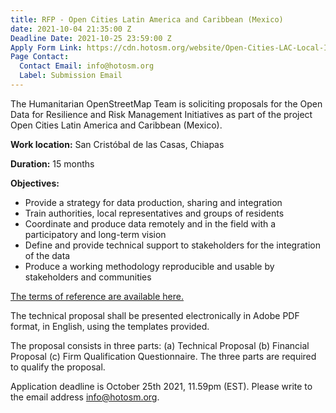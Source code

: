 ```yaml
---
title: RFP - Open Cities Latin America and Caribbean (Mexico)
date: 2021-10-04 21:35:00 Z
Deadline Date: 2021-10-25 23:59:00 Z
Apply Form Link: https://cdn.hotosm.org/website/Open-Cities-LAC-Local-Implementation-TOR-Mexico.pdf
Page Contact:
  Contact Email: info@hotosm.org
  Label: Submission Email
---
```


The Humanitarian OpenStreetMap Team is soliciting proposals for the Open Data for Resilience and Risk Management Initiatives as part of the project Open Cities Latin America and Caribbean (Mexico).

**Work location:** San Cristóbal de las Casas, Chiapas

**Duration:** 15 months

**Objectives:**
* Provide a strategy for data production, sharing and integration
* Train authorities, local representatives and groups of residents
* Coordinate and produce data remotely and in the field with a participatory and long-term vision
* Define and provide technical support to stakeholders for the integration of the data
* Produce a working methodology reproducible and usable by stakeholders and communities

[The terms of reference are available here.](https://cdn.hotosm.org/website/Open-Cities-LAC-Local-Implementation-TOR-Mexico.pdf)

The technical proposal shall be presented electronically in Adobe PDF format, in English, using the templates provided.

The proposal consists in three parts: (a) Technical Proposal (b) Financial Proposal (c) Firm Qualification Questionnaire. The three parts are required to qualify the proposal.

Application deadline is October 25th 2021, 11.59pm (EST). Please write to the email address info@hotosm.org.